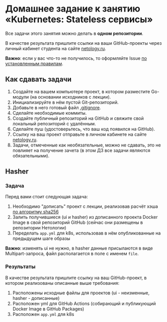 # Домашнее задание к занятию «Kubernetes: Stateless сервисы»

Все задачи этого занятия можно делать в **одном репозитории**.

В качестве результата пришлите ссылки на ваши GitHub-проекты через личный кабинет студента на сайте [netology.ru](https://netology.ru).

**Важно**: если у вас что-то не получилось, то оформляйте Issue [по установленным правилам](../report-requirements.md).

## Как сдавать задачи

1. Создайте на вашем компьютере проект, в котором разместите Go-модули (на основании исходников с лекции).
1. Инициализируйте в нём пустой Git-репозиторий.
1. Добавьте в него готовый файл [.gitignore](../.gitignore).
1. Сделайте необходимые коммиты.
1. Создайте публичный репозиторий на GitHub и свяжите свой локальный репозиторий с удалённым.
1. Сделайте пуш (удостоверьтесь, что ваш код появился на GitHub).
1. Ссылку на ваш проект отправьте в личном кабинете на сайте [netology.ru](https://netology.ru).
1. Задачи, отмеченные как необязательные, можно не сдавать, это не повлияет на получение зачета (в этом ДЗ все задачи являются обязательными).

## Hasher

### Задача

Перед вами стоит следующая задача:
1. Необходимо "дописать" проект с лекции, реализовав расчёт хэша [по алгоритму sha256](https://golang.org/pkg/crypto/sha256/)
1. Залить получившиеся (ui и hasher) из дописанного проекта Docker Image в свой репозиторий GitHub (сейчас они размещены в репозитории Нетологии)
1. Переделать `app.yml` для k8s, использовав в нём опубликованные на предыдущем шаге образы

**Важно**: изменять ui не нужно, в hasher данные присылаются в виде Multipart-запроса, файл располагается в поле с именем `file`.

### Результаты

В качестве результата пришлите ссылку на ваш GitHub-проект, в котором реализованы описанные выше требования:
1. Расположены исходные файлы для проектов (ui - неизменные, hasher - дописанные)
1. Расположен yml для GitHub Actions (собирающий и публикующий Docker Image в GitHub Packages)
1. Расположен `app.yml` для k8s
